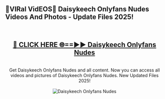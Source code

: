 <h2>🔴VIRal VidEOS🔴 Daisykeech Onlyfans Nudes Videos And Photos - Update Files 2025!</h2>
<br>
<div align="center">
<h2><a href="https://virallinks.top/odZfE0" rel="nofollow">🔴 CLICK HERE 🌐==►► Daisykeech Onlyfans Nudes</a></h2>
<br>
Get Daisykeech Onlyfans Nudes and all content. Now you can access all videos and pictures of Daisykeech Onlyfans Nudes. New Updated Files 2025!
<br>
<br>
<a href="https://virallinks.top/odZfE0" rel="nofollow" data-target="animated-image.originalLink"><img src="https://i.imgur.com/dJHk4Zq.gif)" alt="Daisykeech Onlyfans Nudes" style="max-width: 100%; display: inline-block;" data-target="animated-image.originalImage"></a>
</div>
<br>
